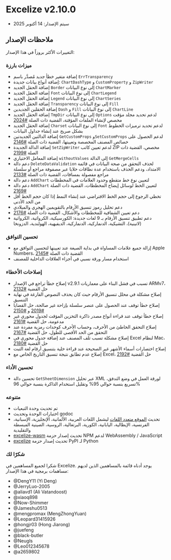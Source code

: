 # Excelize v2.10.0

* سيتم الإصدار: 14 أكتوبر 2025

## ملاحظات الإصدار

التغييرات الأكثر بروزاً في هذا الإصدار:

### ميزات بارزة

* إضافة متغير خطأ جديد مُصدَّر باسم `ErrTransparency`
* إضافة أنواع بيانات جديدة: `ChartDashType` و `CustomProperty` و `ZipWriter`
* إضافة الحقل الجديد `Border` إلى نوع البيانات `ChartMarker`
* إضافة الحقل الجديد `Font` إلى نوع البيانات `ChartLegend`
* إضافة الحقل الجديد `Legend` إلى نوع البيانات `ChartSeries`
* إضافة الحقل الجديد `Transparency` إلى نوع البيانات `Fill`
* إضافة الحقلين الجديدين `Dash` و `Fill` إلى نوع البيانات `ChartLine`
* إضافة الحقل الجديد `TmpDir` إلى نوع البيانات `Options` لدعم تحديد مجلد مؤقت مخصص لإنشاء الملفات المؤقتة، القضية ذات الصلة [#2024](https://github.com/xuri/excelize/issues/2024)
* إضافة الحقل الجديد `Charset` إلى نوع البيانات `Font` لدعم تحديد ترميزات الخطوط بشكل صريح عند إنشاء جداول البيانات
* إضافة الدالتين الجديدتين `GetCustomProps` و`SetCustomProps` لدعم الحصول على خصائص المصنف المخصصة وتعيينها، القضية ذات الصلة [#2146](https://github.com/xuri/excelize/issues/2146)
* إضافة الدالة الجديدة `SetZipWriter` لدعم تعيين كاتب ZIP مخصص، القضية ذات الصلة [#2199](https://github.com/xuri/excelize/issues/2199)
* إضافة المعامل الاختياري `withoutValues` إلى الدالة `GetMergeCells`
* دعم دالة `DeleteDataValidation` لحذف التحقق من صحة البيانات في قائمة الامتداد، ودعم الحذف باستخدام عدة نطاقات خلايا عبر مصفوفة مراجع أو سلسلة مراجع مفصولة بمسافات، القضية ذات الصلة [#2133](https://github.com/xuri/excelize/issues/2133)
* دعم دالة `AddChart` لتعيين نوع خط متقطع وحدود العلامات في المخططات
* دعم دالة `AddChart` لتعيين الخط لوسائل إيضاح المخططات، القضية ذات الصلة [#2169](https://github.com/xuri/excelize/issues/2169)
* تخطي الرجوع إلى حجم الخط الافتراضي عند إنشاء النمط إذا كان حجم الخط أقل من الحد الأدنى
* دعم تحليل رموز تنسيق الأرقام بالتقويمين الهجري والميلادي
* دعم تعيين الشفافية للمخططات والأشكال، القضية ذات الصلة [#2176](https://github.com/xuri/excelize/issues/2176)
* دعم تطبيق تنسيق الأرقام بـ 9 لغات جديدة: الكورسيكية، الكرواتية، الكرواتية (لاتينية)، التشيكية، الدنماركية، الدنماركية، الديفيهية، الهولندية، الدزونخا

### تحسين التوافق

* إزالة جميع علامات المساواة في بداية الصيغة عند تعيينها لتحسين التوافق مع Apple Numbers، القضية ذات الصلة [#2145](https://github.com/xuri/excelize/issues/2145)
* استخدام مسار ورقة نسبي في أجزاء العلاقات الداخلية للمصنف

### إصلاحات الأخطاء

* إصلاح خطأ تراجع في الإصدار v2.9.1 تسبب في فشل البناء على معماريات ARMv7، حل القضية [#2132](https://github.com/xuri/excelize/issues/2132)
* إصلاح مشكلة في محلل تنسيق الأرقام حيث كان يحذف النصوص الفارغة في نهاية التنسيق
* إصلاح خطأ توقف عند الحصول على عنصر سلسلة بإزاحة غير صالحة، حل القضايا [#2019](https://github.com/xuri/excelize/issues/2019) و [#2150](https://github.com/xuri/excelize/issues/2150)
* إصلاح خطأ توقف عند قراءة أنواع مصدر ذاكرة التخزين المؤقت لجدول محوري غير مدعومة، حل القضية [#2161](https://github.com/xuri/excelize/issues/2161)
* إصلاح التحقق الخاطئ من الأحرف، وحساب الأحرف كوحدات رمزية مفردة عند التحقق من الحد الأقصى للطول، حل القضية [#2167](https://github.com/xuri/excelize/issues/2167)
* إصلاح مشكلة تسبب تلف المصنف عند إضافة جدول محوري في Excel لنظام Mac، حل القضية [#2180](https://github.com/xuri/excelize/issues/2180)
* إصلاح اختصارات أسماء الأشهر غير الصحيحة عند قراءة خلية بتنسيق أرقام لغة التبت
* إصلاح عدم تطابق نتيجة تنسيق التاريخ الخاص مع Excel، حل القضية [#2192](https://github.com/xuri/excelize/issues/2192)

### تحسين الأداء

* تحسين دالة `GetSheetDimension` عبر تحليل XML لورقة العمل في وضع التدفق، تسريع بنسبة حوالي 95% وتقليل استخدام الذاكرة بنسبة حوالي 96%

### متنوعه

* تم تحديث وحدة التبعيات
* اختبارات الوحدة وتحديث godoc
* تحديث [الموقع متعدد اللغات](https://xuri.me/excelize) ليشمل اللغات العربية، الألمانية، الإنجليزية، الإسبانية، الفرنسية، الإيطالية، اليابانية، الكورية، البرتغالية، الروسية، الصينية المبسطة والتقليدية
* [excelize-wasm](https://github.com/xuri/excelize-wasm) تحديث إصدار حزمة NPM لدعم WebAssembly / JavaScript
* [excelize](https://github.com/xuri/excelize-py) تحديث إصدار حزمة PyPI لـ Python

### شكرًا لك

شكرا لجميع المساهمين في Excelize. يوجد أدناه قائمة بالمساهمين الذين لديهم مساهمات برمجية في هذا الإصدار:

* @DengY11 (Yi Deng)
* @JerryLuo-2005
* @aliavd1 (Ali Vatandoost)
* @xiaoq898
* @Now-Shimmer
* @Jameshu0513
* @mengpromax (MengZhongYuan)
* @Leopard31415926
* @hongjr03 (Hong Jiarong)
* @juefeng
* @black-butler
* @Neugls
* @Leo012345678
* @a2659802

